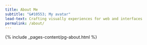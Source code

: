 ```yaml
---
title: About Me
subtitle: "&#10553; My avatar"
lead-text: Crafting visually experiences for web and interfaces
permalink: /about/
---
```

{% include _pages-content/pg-about.html %}
